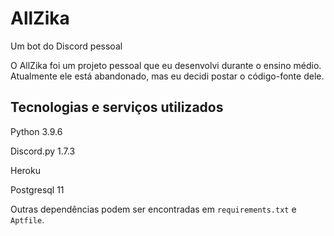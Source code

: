 # AllZika

Um bot do Discord pessoal

O AllZika foi um projeto pessoal que eu desenvolvi durante o ensino médio.
Atualmente ele está abandonado, mas eu decidi postar o código-fonte dele.

## Tecnologias e serviços utilizados

Python 3.9.6

Discord.py 1.7.3

Heroku

Postgresql 11

Outras dependências podem ser encontradas em `requirements.txt` e `Aptfile`.

